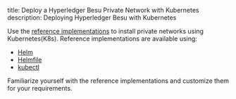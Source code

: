 title: Deploy a Hyperledger Besu Private Network with Kubernetes 
description: Deploying Hyperledger Besu with Kubernetes 
<!--- END of page meta data -->

Use the [reference implementations](https://github.com/PegaSysEng/besu-kubernetes) to install private networks using Kubernetes(K8s). Reference implementations are available using:

* [Helm](https://github.com/PegaSysEng/besu-kubernetes/tree/master/helm)
* [Helmfile](https://github.com/PegaSysEng/besu-kubernetes/tree/master/helmfile/private-network-ibft-automated)
* [kubectl](https://github.com/PegaSysEng/besu-kubernetes/tree/master/kubectl)

Familiarize yourself with the reference implementations and customize them for your requirements.